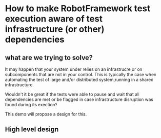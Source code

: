 # How to make RobotFramework test execution aware of test infrastructure (or other) dependencies
## what are we trying to solve?
It may happen that your system under relies on an infrastrucre or on subcomponents that are not in your control.
This is typically the case when automating the test of large and/or distributed system,running in a shared infrastructure.

Wouldn't it be great if the tests were able to pause and wait that all dependencies are met or be flagged in case infrastructure disruption was found during its exection? 

This demo will propose a design for this.
## High level design

